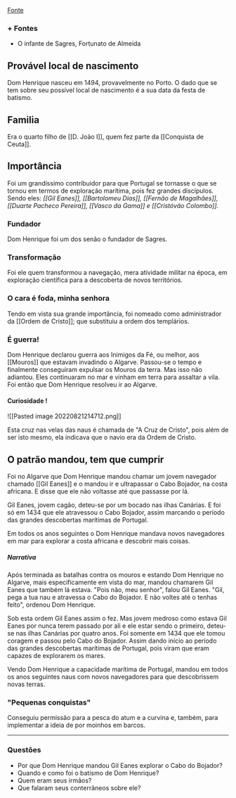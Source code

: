 [Fonte](https://youtu.be/1bSihIDAMWg)

### + Fontes
- O infante de Sagres, Fortunato de Almeida

## Provável local de nascimento
Dom Henrique nasceu em 1494, provavelmente no Porto. O dado que se tem sobre seu possível local de nascimento é a sua data da festa de batismo.

## Familia
Era o quarto filho de [[D. João I]], quem fez parte da [[Conquista de Ceuta]].

## Importância
Foi um grandíssimo contribuidor para que Portugal se tornasse o que se tornou em termos de exploração marítima, pois fez grandes discípulos. Sendo eles: *[[Gil Eanes]], [[Bartolomeu Dias]], [[Fernão de Magalhães]], [[Duarte Pacheco Pereira]], [[Vasco da Gama]] e [[Cristóvão Colombo]].* 

### Fundador
Dom Henrique foi um dos senão o fundador de Sagres.

### Transformação
Foi ele quem transformou a navegação, mera atividade militar na época, em exploração científica para a descoberta de novos territórios.  

### O cara é foda, minha senhora
Tendo em vista sua grande importância, foi nomeado como administrador da [[Ordem de Cristo]]; que substituiu a ordem dos templários.

### É guerra! 
Dom Henrique declarou guerra aos Inimigos da Fé, ou melhor, aos [[Mouros]] que estavam invadindo o Algarve. Passou-se o tempo e finalmente conseguiram expulsar os Mouros da terra. Mas isso não adiantou. Eles continuaram no mar e vinham em terra para assaltar a vila. Foi então que Dom Henrique resolveu ir ao Algarve. 

#### Curiosidade ! 

 ![[Pasted image 20220821214712.png]]

Esta cruz nas velas das naus é chamada de "A Cruz de Cristo", pois além de ser isto mesmo, ela indicava que o navio era da Ordem de Cristo. 

## O patrão mandou, tem que cumprir
Foi no Algarve que Dom Henrique mandou chamar um jovem navegador chamado [[Gil Eanes]] e o mandou ir e ultrapassar o Cabo Bojador, na costa africana. E disse que ele não voltasse até que passasse por lá. 

Gil Eanes, jovem cagão, deteu-se por um bocado nas ilhas Canárias. E foi só em 1434 que ele atravessou o Cabo Bojador, assim marcando o período das grandes descobertas marítimas de Portugal. 

Em todos os anos seguintes o Dom Henrique mandava novos navegadores em mar para explorar a costa africana e descobrir mais coisas. 

##### Narrativa
Após terminada as batalhas contra os mouros e estando Dom Henrique no Algarve, mais especificamente em vista do mar, mandou chamarem Gil Eanes que também lá estava. "Pois não, meu senhor", falou Gil Eanes. "Gil, pega a tua nau e atravessa o Cabo do Bojador. E não voltes até o tenhas feito", ordenou Dom Henrique. 

Sob esta ordem Gil Eanes assim o fez. Mas jovem medroso como estava Gil Eanes por nunca terem passado por ali e ele estar sendo o primeiro, deteu-se nas ilhas Canárias por quatro anos. Foi somente em 1434 que ele tomou coragem e passou pelo Cabo do Bojador. Assim dando início ao período das grandes descobertas marítimas de Portugal, pois viram que eram capazes de explorarem os mares.

Vendo Dom Henrique a capacidade marítima de Portugal, mandou em todos os anos seguintes naus com novos navegadores para que descobrissem novas terras. 

### "Pequenas conquistas"
Conseguiu permissão para a pesca do atum e a curvina e, também, para implementar a ideia de por moinhos em barcos.

---
### Questões
- Por que Dom Henrique mandou Gil Eanes explorar o Cabo do Bojador? 
- Quando e como foi o batismo de Dom Henrique? 
- Quem eram seus irmãos?
- Que falaram seus conterrâneos sobre ele? 